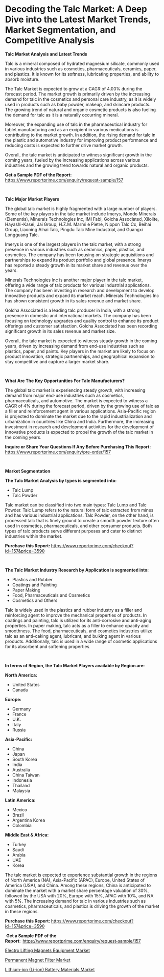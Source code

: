 <p><h1>Decoding the Talc Market: A Deep Dive into the Latest Market Trends, Market Segmentation, and Competitive Analysis</h1></p><p><strong>Talc Market Analysis and Latest Trends</strong></p>
<p><p>Talc is a mineral composed of hydrated magnesium silicate, commonly used in various industries such as cosmetics, pharmaceuticals, ceramics, paper, and plastics. It is known for its softness, lubricating properties, and ability to absorb moisture.</p><p>The Talc Market is expected to grow at a CAGR of 4.00% during the forecast period. The market growth is primarily driven by the increasing demand for talc in the cosmetics and personal care industry, as it is widely used in products such as baby powder, makeup, and skincare products. The growing trend of natural and organic cosmetic products is also fueling the demand for talc as it is a naturally occurring mineral.</p><p>Moreover, the expanding use of talc in the pharmaceutical industry for tablet manufacturing and as an excipient in various medications is contributing to the market growth. In addition, the rising demand for talc in the plastic and automotive industry for improving product performance and reducing costs is expected to further drive market growth.</p><p>Overall, the talc market is anticipated to witness significant growth in the coming years, fueled by the increasing applications across various industries and the growing trend towards natural and organic products.</p></p>
<p><strong>Get a Sample PDF of the Report:&nbsp;</strong> <a href="https://www.reportprime.com/enquiry/request-sample/157">https://www.reportprime.com/enquiry/request-sample/157</a></p>
<p>&nbsp;</p>
<p><strong>Talc Major Market Players</strong></p>
<p><p>The global talc market is highly fragmented with a large number of players. Some of the key players in the talc market include Imerys, Mondo Minerals (Elementis), Minerals Technologies Inc, IMI Fabi, Golcha Associated, Xilolite, Hayashi-Kasei, Jai Group, H.Z.M. Marmi e Pietre, Nippon Talc Co, Beihai Group, Liaoning Aihai Talc, Pingdu Talc Mine Industrial, and Guangxi Longguang Talc.</p><p>Imerys is one of the largest players in the talc market, with a strong presence in various industries such as ceramics, paper, plastics, and cosmetics. The company has been focusing on strategic acquisitions and partnerships to expand its product portfolio and global presence. Imerys has reported a steady growth in its market share and revenue over the years.</p><p>Minerals Technologies Inc is another major player in the talc market, offering a wide range of talc products for various industrial applications. The company has been investing in research and development to develop innovative products and expand its market reach. Minerals Technologies Inc has shown consistent growth in its sales revenue and market share.</p><p>Golcha Associated is a leading talc producer in India, with a strong presence in domestic and international markets. The company has been focusing on technology upgrades and quality control to enhance its product offerings and customer satisfaction. Golcha Associated has been recording significant growth in its sales revenue and market size.</p><p>Overall, the talc market is expected to witness steady growth in the coming years, driven by increasing demand from end-use industries such as plastics, paper, and paints. Key players in the market are likely to focus on product innovation, strategic partnerships, and geographical expansion to stay competitive and capture a larger market share.</p></p>
<p>&nbsp;</p>
<p><strong>What Are The Key Opportunities For Talc Manufacturers?</strong></p>
<p><p>The global talc market is experiencing steady growth, with increasing demand from major end-use industries such as cosmetics, pharmaceuticals, and automotive. The market is expected to witness a CAGR of 4% during the forecast period, driven by the growing use of talc as a filler and reinforcement agent in various applications. Asia-Pacific region is projected to dominate the market due to the rapid industrialization and urbanization in countries like China and India. Furthermore, the increasing investment in research and development activities for the development of innovative products is expected to propel the growth of the talc market in the coming years.</p></p>
<p><strong>Inquire or Share Your Questions If Any Before Purchasing This Report:</strong> <a href="https://www.reportprime.com/enquiry/pre-order/157">https://www.reportprime.com/enquiry/pre-order/157</a></p>
<p>&nbsp;</p>
<p><strong>Market Segmentation</strong></p>
<p><strong>The Talc Market Analysis by types is segmented into:</strong></p>
<p><ul><li>Talc Lump</li><li>Talc Powder</li></ul></p>
<p><p>Talc market can be classified into two main types: Talc Lump and Talc Powder. Talc Lump refers to the natural form of talc extracted from mines and has various industrial applications. Talc Powder, on the other hand, is processed talc that is finely ground to create a smooth powder texture often used in cosmetics, pharmaceuticals, and other consumer products. Both types of talc products serve different purposes and cater to distinct industries within the market.</p></p>
<p><strong>Purchase this Report:&nbsp;</strong><a href="https://www.reportprime.com/checkout?id=157&price=3590">https://www.reportprime.com/checkout?id=157&price=3590</a></p>
<p>&nbsp;</p>
<p><strong>The Talc Market Industry Research by Application is segmented into:</strong></p>
<p><ul><li>Plastics and Rubber</li><li>Coatings and Painting</li><li>Paper Making</li><li>Food, Pharmaceuticals and Cosmetics</li><li>Cosmetics and Others</li></ul></p>
<p><p>Talc is widely used in the plastics and rubber industry as a filler and reinforcing agent to improve the mechanical properties of products. In coatings and painting, talc is utilized for its anti-corrosive and anti-aging properties. In paper making, talc acts as a filler to enhance opacity and smoothness. The food, pharmaceuticals, and cosmetics industries utilize talc as an anti-caking agent, lubricant, and bulking agent in various products. Additionally, talc is used in a wide range of cosmetic applications for its absorbent and softening properties.</p></p>
<p>&nbsp;</p>
<p><strong>In terms of Region, the Talc Market Players available by Region are:</strong></p>
<p>
    <p> <strong> North America: </strong>
        <ul>
            <li>United States</li>
            <li>Canada</li>
        </ul>
        </p> 
    <p> <strong> Europe: </strong>
        <ul>
            <li>Germany</li>
            <li>France</li>
            <li>U.K.</li>
            <li>Italy</li>
            <li>Russia</li>
        </ul>
        </p> 
    <p> <strong> Asia-Pacific: </strong>
        <ul>
            <li>China</li>
            <li>Japan</li>
            <li>South Korea</li>
            <li>India</li>
            <li>Australia</li>
            <li>China Taiwan</li>
            <li>Indonesia</li>
            <li>Thailand</li>
            <li>Malaysia</li>
        </ul>
        </p> 
    <p> <strong> Latin America: </strong>
        <ul>
            <li>Mexico</li>
            <li>Brazil</li>
            <li>Argentina Korea</li>
            <li>Colombia</li>
        </ul>
        </p> 
    <p> <strong> Middle East & Africa: </strong>
        <ul>
            <li>Turkey</li>
            <li>Saudi</li>
            <li>Arabia</li>
            <li>UAE</li>
            <li>Korea</li>
        </ul>
    </p>
    </p>
<p><p>The talc market is expected to experience substantial growth in the regions of North America (NA), Asia-Pacific (APAC), Europe, United States of America (USA), and China. Among these regions, China is anticipated to dominate the market with a market share percentage valuation of 30%, followed by the USA with 20%, Europe with 15%, APAC with 10%, and NA with 5%. The increasing demand for talc in various industries such as cosmetics, pharmaceuticals, and plastics is driving the growth of the market in these regions.</p></p>
<p><strong>Purchase this Report: </strong><a href="https://www.reportprime.com/checkout?id=157&price=3590">https://www.reportprime.com/checkout?id=157&price=3590</a></p>
<p>&nbsp;<strong>Get a Sample PDF of the Report:&nbsp;&nbsp;</strong><a href="https://www.reportprime.com/enquiry/request-sample/157">https://www.reportprime.com/enquiry/request-sample/157</a></p>
<p><strong></strong></p>
<p><p><a href="https://view.publitas.com/reportprime-1/electro-lifting-magnets-equipment-market-size-furnishes-valuable-information-encompassing-market-share-market-trends-and-projections-spanning-from-2023-to-2030/">Electro Lifting Magnets Equipment Market</a></p><p><a href="https://view.publitas.com/reportprime-1/permanent-magnet-filter-market-size-growth-outlook-from-2023-to-2030-projecting-at-markets-trends-analysis-by-application-regional-outlook-and-revenue/">Permanent Magnet Filter Market</a></p><p><a href="https://view.publitas.com/reportprime-1/lithium-ion-li-ion-battery-materials-market-challenges-opportunities-and-growth-drivers-and-major-market-players-forecasted-for-period-from-2023-2030/">Lithium-ion (Li-ion) Battery Materials Market</a></p></p>